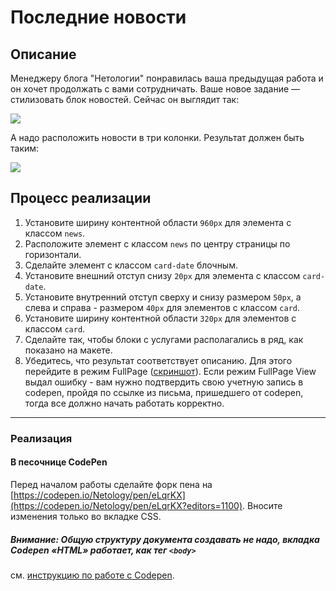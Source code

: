 # Последние новости

## Описание

Менеджеру блога "Нетологии" понравилась ваша предыдущая работа и он хочет продолжать с вами сотрудничать. Ваше новое задание &mdash; стилизовать блок новостей. Сейчас он выглядит так:

![](https://netology-code.github.io/html-2-homeworks/sources/2-1/latest-news-before.png)

А надо расположить новости в три колонки. Результат должен быть таким:

![](https://netology-code.github.io/html-2-homeworks/sources/2-1/latest-news-after.png)

## Процесс реализации

1. Установите ширину контентной области `960px` для элемента с классом `news`.
2. Расположите элемент с классом `news` по центру страницы по горизонтали.
3. Сделайте элемент с классом `card-date` блочным.
4. Установите внешний отступ снизу `20px` для элемента с классом `card-date`.
5. Установите внутренний отступ сверху и снизу размером `50px`, а слева и справа - размером `40px` для элементов с классом `card`.   
6. Установите ширину контентной области `320px` для элементов с классом `card`.
7. Сделайте так, чтобы блоки с услугами располагались в ряд, как показано на макете.
8. Убедитесь, что результат соответствует описанию. Для этого перейдите в режим FullPage ([скриншот](/sources/screen.md)). Если режим FullPage View выдал ошибку - вам нужно подтвердить свою учетную запись в codepen, пройдя по ссылке из письма, пришедшего от codepen, тогда все должно начать работать корректно.

---

### Реализация

#### В песочнице CodePen

Перед началом работы сделайте форк пена на [https://codepen.io/Netology/pen/eLqrKX](https://codepen.io/Netology/pen/eLqrKX?editors=1100). Вносите изменения только во вкладке CSS.

##### Внимание: Общую структуру документа создавать не надо, вкладка Codepen «HTML» работает, как тег `<body>`
см. [инструкцию по работе с Codepen](https://github.com/netology-code/guides/tree/master/codepen).
